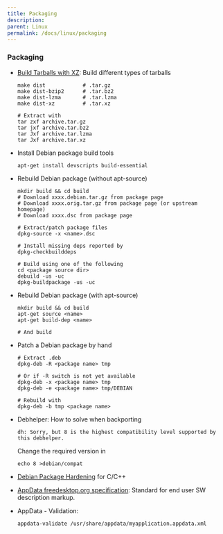 ```yaml
---
title: Packaging
description: 
parent: Linux
permalink: /docs/linux/packaging
---
```


### Packaging

-   [Build Tarballs with
    XZ](http://lzone.de/Save+tarball+space+with+make+dist-xz): Build
    different types of tarballs

        make dist            # .tar.gz
        make dist-bzip2      # .tar.bz2
        make dist-lzma       # .tar.lzma
        make dist-xz         # .tar.xz

        # Extract with
        tar zxf archive.tar.gz
        tar jxf archive.tar.bz2
        tar Jxf archive.tar.lzma
        tar Jxf archive.tar.xz

-   Install Debian package build tools

        apt-get install devscripts build-essential

-   Rebuild Debian package (without apt-source)

        mkdir build && cd build
        # Download xxxx.debian.tar.gz from package page
        # Download xxxx.orig.tar.gz from package page (or upstream homepage)
        # Download xxxx.dsc from package page

        # Extract/patch package files
        dpkg-source -x <name>.dsc

        # Install missing deps reported by
        dpkg-checkbuilddeps

        # Build using one of the following
        cd <package source dir>
        debuild -us -uc
        dpkg-buildpackage -us -uc

-   Rebuild Debian package (with apt-source)

        mkdir build && cd build
        apt-get source <name>
        apt-get build-dep <name>

        # And build

-   Patch a Debian package by hand

        # Extract .deb
        dpkg-deb -R <package name> tmp

        # Or if -R switch is not yet available
        dpkg-deb -x <package name> tmp
        dpkg-deb -e <package name> tmp/DEBIAN

        # Rebuild with
        dpkg-deb -b tmp <package name>

-   Debhelper: How to solve when backporting

        dh: Sorry, but 8 is the highest compatibility level supported by this debhelper.

    Change the required version in

        echo 8 >debian/compat

-   [Debian Package
    Hardening](https://wiki.debian.org/HardeningWalkthrough) for C/C++
-   [AppData freedesktop.org
    specification](http://www.freedesktop.org/software/appstream/docs/sect-AppStream-Metadata-AppData.html):
    Standard for end user SW description markup.
-   AppData - Validation:

        appdata-validate /usr/share/appdata/myapplication.appdata.xml


